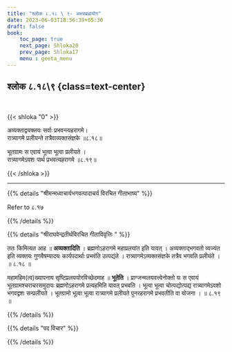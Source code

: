 ```yaml
---
title: "श्लोक ८.१८ \ ९- अक्षरब्रह्मयोग"
date: 2023-06-03T18:56:39+05:30
draft: false
book:
    toc_page: true
    next_page: Shloka20
    prev_page: Shloka17
    menu : geeta_menu
---
```




## श्लोक ८.१८\९ {class=text-center}

<br/>

{{< shloka  "0"  >}}

अव्यक्ताद्व्यक्तयः सर्वाः प्रभवन्त्यहरागमे।  
रात्र्यागमे प्रलीयन्ते तत्रैवाव्यक्तसंज्ञके ॥८.१८॥   

भूतग्रामः स एवायं भूत्वा भूत्वा प्रलीयते ।  
रात्र्यागमेऽवशः पार्थ प्रभवत्यहरागमे ॥८.१९॥ 

{{< /shloka >}}

---


{{% details "श्रीमन्मध्वाचार्यभगवत्पादाचर्य विरचित  गीताभाष्य" %}}

Refer to ८.१७

{{% /details %}}



{{% details "श्रीराघवेन्द्रतीर्थविरचित गीताविवृत्तिः " %}}

ततः किमित्यत आह ॥ **अव्यक्तादिति** । 
ब्रह्मणोऽहरागमे महाप्रलयांत इति यावत्‌ ।
अव्यक्ताद्भगवतो व्यज्यंत इति व्यक्तयः
गुणवैषम्यादयः कार्यपदार्थाः प्रभवंति उत्पद्यंते । 
रात्र्यागमेऽव्यक्तसंज्ञके तत्रैव भगवति प्रलीयंते । 
॥ ८.१८ ॥  

महामहिम(त्व)ख्यापनाय सृष्टिप्रलययोरविच्छेदमाह 
॥ **भूतेति** । 
प्राग्जन्मलयवत्त्वेनोक्तो यः स एवायं 
भूतग्रामश्चराचरसमुदायः
ब्रह्मणोऽहरागमे प्रत्यहमिति यावत्‌ प्रभवति । 
भूत्वा भूत्वा चोत्पद्योत्पद्य
रात्र्यागमेऽवशो भगवद्वशः सन्प्रलीयते । 
भूतग्रामो भूत्वा भूत्वा रात्र्यागमे
प्रलीयते पुनरहरागमे प्रभवतीति वा योजना । 
॥ ८.१९ ॥ 

{{% /details %}}



{{% details "पद विचार" %}}


{{% /details %}}
